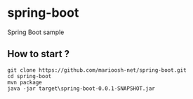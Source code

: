 spring-boot
===========

Spring Boot sample

How to start ?
---

	git clone https://github.com/marioosh-net/spring-boot.git
  	cd spring-boot
  	mvn package
  	java -jar target\spring-boot-0.0.1-SNAPSHOT.jar
